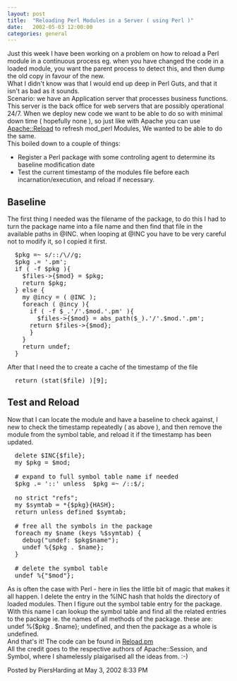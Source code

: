 ```yaml
---
layout: post
title:  "Reloading Perl Modules in a Server ( using Perl )"
date:   2002-05-03 12:00:00
categories: general
---
```



Just this week I have been working on a problem on how to reload a Perl module
in a continuous process eg. when you have changed the code in a loaded module,
you want the parent process to detect this, and then dump the old copy in
favour of the new.
<br/>
What I didn't know was that I would end up deep in Perl Guts, and that it
isn't as bad as it sounds.
<br/>
Scenario: we have an Application server that processes business functions.
This server is the back office for web servers that are possibly operational 24/7.
When we deploy new code we want to be able to do so with minimal down time
( hopefully none ), so just like with Apache you can use 
<a href='http://search.cpan.org/search?dist=Apache-Reload'>Apache::Reload</a>
to refresh mod_perl Modules, We wanted to be able to do the same.
<br/>
This boiled down to a couple of things:
<ul>
<li>
Register a Perl package with some controling agent to determine its baseline
modification date</li>
<li>Test the current timestamp of the modules file before each
incarnation/execution, and reload if necessary.</li>
</ul>

<h2>Baseline</h2>
The first thing I needed was the filename of the package, to do this I had to
turn the package name into a file name and then find that file in the
available paths in @INC.  when looping at @INC you have to be very careful not
to modify it, so I copied it first.
<pre>
  $pkg =~ s/::/\//g;
  $pkg .= '.pm';
  if ( -f $pkg ){
    $files->{$mod} = $pkg;
    return $pkg;
  } else {
    my @incy = ( @INC );
    foreach ( @incy ){
      if ( -f $_.'/'.$mod.'.pm' ){
        $files->{$mod} = abs_path($_).'/'.$mod.'.pm';
	  return $files->{$mod};
      }
    }
    return undef;
  }
</pre>

After that I need the to create a cache of the timestamp of the file
<pre>
  return (stat($file) )[9];
</pre>

<h2>Test and Reload</h2>
Now that I can locate the module and have a baseline to check against, I new
to check the timestamp repeatedly ( as above ), and then remove the module
from the symbol table, and reload it if the timestamp has been updated.

<pre>
  delete $INC{$file};
  my $pkg = $mod;

  # expand to full symbol table name if needed
  $pkg .= '::' unless  $pkg =~ /::$/;

  no strict "refs";
  my $symtab = *{$pkg}{HASH};
  return unless defined $symtab;

  # free all the symbols in the package
  foreach my $name (keys %$symtab) {
    debug("undef: $pkg$name");
    undef %{$pkg . $name};
  }

  # delete the symbol table
  undef %{"$mod"};
</pre>

As is often the case with Perl - here in lies the little bit of magic that
makes it all happen.  I delete the entry in the %INC hash that holds the directory
of loaded modules.  Then I figure out the symbol table entry for the package.
  With this name I can lookup the symbol table and find all the related entries 
  to the package ie. the names of all methods of the package.  these are:
<br/>
<span class='code'> undef %{$pkg . $name};</span> undefined, and then the
package as a whole is undefined.
<br/>
And that's it!  The code can be found in <a href='/download/Reload.pm.txt'>Reload.pm</a>
<br/>
All the credit goes to the respective authors of Apache::Session, and Symbol,
where I shamelessly plaigarised all the ideas from.  :-)

<div id="a000017more"><div id="more">

</div></div>

<p class="posted">Posted by PiersHarding at May  3, 2002  8:33 PM</p>





